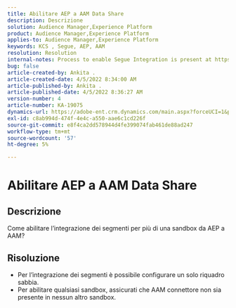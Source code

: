 ```yaml
---
title: Abilitare AEP a AAM Data Share
description: Descrizione
solution: Audience Manager,Experience Platform
product: Audience Manager,Experience Platform
applies-to: Audience Manager,Experience Platform
keywords: KCS , Segue, AEP, AAM
resolution: Resolution
internal-notes: Process to enable Segue Integration is present at https://wiki.corp.adobe.com/pages/viewpage.action?spaceKey=supportdelivery&title=AEP+Segments+not+Populating+in+AAM internal link.
bug: false
article-created-by: Ankita .
article-created-date: 4/5/2022 8:34:00 AM
article-published-by: Ankita .
article-published-date: 4/5/2022 8:36:27 AM
version-number: 4
article-number: KA-19075
dynamics-url: https://adobe-ent.crm.dynamics.com/main.aspx?forceUCI=1&pagetype=entityrecord&etn=knowledgearticle&id=45284320-bbb4-ec11-983f-000d3a5d0e57
exl-id: c8ab994d-474f-4e4c-a550-aae6c1cd226f
source-git-commit: e8f4ca2dd578944d4fe399074fab461de88ad247
workflow-type: tm+mt
source-wordcount: '57'
ht-degree: 5%

---
```


# Abilitare AEP a AAM Data Share

## Descrizione

Come abilitare l’integrazione dei segmenti per più di una sandbox da AEP a AAM?

## Risoluzione


- Per l’integrazione dei segmenti è possibile configurare un solo riquadro sabbia.
- Per abilitare qualsiasi sandbox, assicurati che AAM connettore non sia presente in nessun altro sandbox.
